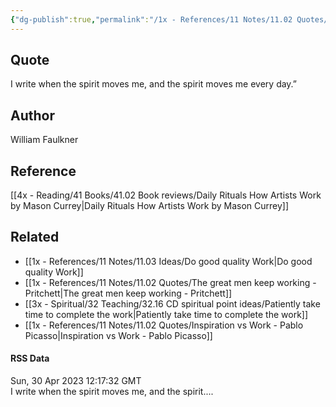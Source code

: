 ```yaml
---
{"dg-publish":true,"permalink":"/1x - References/11 Notes/11.02 Quotes/I write when the spirit moves me - William Faulkner/","title":"I write when the spirit moves me - William Faulkner","noteIcon":"","created":"2023-04-30T21:36:44.000+03:00","updated":"2024-02-14T20:18:42.909+03:00"}
---
```



## Quote
I write when the spirit moves me, and the spirit moves me every day.”

## Author
William Faulkner

## Reference
[[4x - Reading/41 Books/41.02 Book reviews/Daily Rituals How Artists Work by Mason Currey\|Daily Rituals How Artists Work by Mason Currey]]

## Related
- [[1x - References/11 Notes/11.03 Ideas/Do good quality Work\|Do good quality Work]]
- [[1x - References/11 Notes/11.02 Quotes/The great men keep working - Pritchett\|The great men keep working - Pritchett]]
- [[3x - Spiritual/32 Teaching/32.16 CD spiritual point ideas/Patiently take time to complete the work\|Patiently take time to complete the work]]
- [[1x - References/11 Notes/11.02 Quotes/Inspiration vs Work - Pablo Picasso\|Inspiration vs Work - Pablo Picasso]]

#### RSS Data
<div class='date'>Sun, 30 Apr 2023 12:17:32 GMT</div>
<div class='description'> I write when the spirit moves me, and the spirit.... </div>
